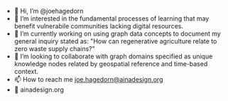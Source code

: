 - 👋 Hi, I’m @joehagedorn
- 👀 I’m interested in the fundamental processes of learning that may benefit vulnerabile communities lacking digital resources.
- 🌱 I’m currently working on using graph data concepts to document my general inquiry stated as: "How can regenerative agriculture relate to zero waste supply chains?"
- 💞️ I’m looking to collaborate with graph domains specified as unique knowledge nodes related by geospatial reference and time-based context.
- 📫 How to reach me joe.hagedorn@ainadesign.org
- 👀 ainadesign.org

<!---
joehagedorn/joehagedorn is a ✨ special ✨ repository because its `README.md` (this file) appears on your GitHub profile.
You can click the Preview link to take a look at your changes.
--->
